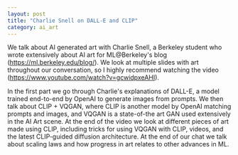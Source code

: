 ```yaml
---
layout: post
title: "Charlie Snell on DALL-E and CLIP"
category: ai_art
---
```


We talk about AI generated art with Charlie Snell, a Berkeley student who wrote extensively about AI art for ML@Berkeley's blog (https://ml.berkeley.edu/blog/). We look at multiple slides with art throughout our conversation, so I highly recommend watching the video (https://www.youtube.com/watch?v=gcwidpxeAHI).

In the first part we go through Charlie's explanations of DALL-E, a model trained end-to-end by OpenAI to generate images from prompts. We then talk about CLIP + VQGAN, where CLIP is another model by OpenAI matching prompts and images, and VQGAN is a state-of-the art GAN used extensively in the AI Art scene. At the end of the video we look at different pieces of art made using CLIP, including tricks for using VQGAN with CLIP, videos, and the latest CLIP-guided diffusion architecture. At the end of our chat we talk about scaling laws and how progress in art relates to other advances in ML.